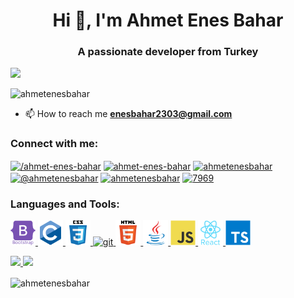 <h1 align="center">Hi 👋, I'm Ahmet Enes Bahar</h1>
<h3 align="center">A passionate developer from Turkey</h3>
<div> <img src="https://wakatime.com/badge/user/65cc48af-b2e8-49bf-833e-bb7851fcd02d.svg"/> </div>
<p align="left"> <img src="https://komarev.com/ghpvc/?username=ahmetenesbahar&label=Profile%20views&color=0e75b6&style=flat" alt="ahmetenesbahar" /> </p>

- 📫 How to reach me **enesbahar2303@gmail.com**

<h3 align="left">Connect with me:</h3>
<p align="left">
<a href="https://linkedin.com/in//ahmet-enes-bahar" target="blank"><img align="center" src="https://raw.githubusercontent.com/rahuldkjain/github-profile-readme-generator/master/src/images/icons/Social/linked-in-alt.svg" alt="/ahmet-enes-bahar" height="30" width="40" /></a>
<a href="https://stackoverflow.com/users/19339253/ahmet-enes-bahar" target="blank"><img align="center" src="https://raw.githubusercontent.com/rahuldkjain/github-profile-readme-generator/master/src/images/icons/Social/stack-overflow.svg" alt="ahmet-enes-bahar" height="30" width="40" /></a>
<a href="https://instagram.com/ahmetenesbahar" target="blank"><img align="center" src="https://raw.githubusercontent.com/rahuldkjain/github-profile-readme-generator/master/src/images/icons/Social/instagram.svg" alt="ahmetenesbahar" height="30" width="40" /></a>
<a href="https://medium.com/@ahmetenesbahar" target="blank"><img align="center" src="https://raw.githubusercontent.com/rahuldkjain/github-profile-readme-generator/master/src/images/icons/Social/medium.svg" alt="@ahmetenesbahar" height="30" width="40" /></a>
<a href="https://www.hackerrank.com/ahmetenesbahar" target="blank"><img align="center" src="https://raw.githubusercontent.com/rahuldkjain/github-profile-readme-generator/master/src/images/icons/Social/hackerrank.svg" alt="ahmetenesbahar" height="30" width="40" /></a>
<a href="https://discord.gg/7969" target="blank"><img align="center" src="https://raw.githubusercontent.com/rahuldkjain/github-profile-readme-generator/master/src/images/icons/Social/discord.svg" alt="7969" height="30" width="40" /></a>
</p>

<h3 align="left">Languages and Tools:</h3>
<p align="left"><a href="https://getbootstrap.com" target="_blank" rel="noreferrer"> <img src="https://raw.githubusercontent.com/devicons/devicon/master/icons/bootstrap/bootstrap-plain-wordmark.svg" alt="bootstrap" width="40" height="40"/> </a> <a href="https://www.cprogramming.com/" target="_blank" rel="noreferrer"> <img src="https://raw.githubusercontent.com/devicons/devicon/master/icons/c/c-original.svg" alt="c" width="40" height="40"/> </a> <a href="https://www.w3schools.com/css/" target="_blank" rel="noreferrer"> <img src="https://raw.githubusercontent.com/devicons/devicon/master/icons/css3/css3-original-wordmark.svg" alt="css3" width="40" height="40"/> </a> <a href="https://git-scm.com/" target="_blank" rel="noreferrer"> <img src="https://www.vectorlogo.zone/logos/git-scm/git-scm-icon.svg" alt="git" width="40" height="40"/> </a> <a href="https://www.w3.org/html/" target="_blank" rel="noreferrer"> <img src="https://raw.githubusercontent.com/devicons/devicon/master/icons/html5/html5-original-wordmark.svg" alt="html5" width="40" height="40"/> </a> <a href="https://www.java.com" target="_blank" rel="noreferrer"> <img src="https://raw.githubusercontent.com/devicons/devicon/master/icons/java/java-original.svg" alt="java" width="40" height="40"/> </a> <a href="https://developer.mozilla.org/en-US/docs/Web/JavaScript" target="_blank" rel="noreferrer"> <img src="https://raw.githubusercontent.com/devicons/devicon/master/icons/javascript/javascript-original.svg" alt="javascript" width="40" height="40"/> </a> <a href="https://reactjs.org/" target="_blank" rel="noreferrer"> <img src="https://raw.githubusercontent.com/devicons/devicon/master/icons/react/react-original-wordmark.svg" alt="react" width="40" height="40"/> </a> <a href="https://www.typescriptlang.org/" target="_blank" rel="noreferrer"> <img src="https://raw.githubusercontent.com/devicons/devicon/master/icons/typescript/typescript-original.svg" alt="typescript" width="40" height="40"/> </a> </p>

<a href="https://github.com/ahmetenesbahar">
  <img height="180em" src="https://github-readme-stats-eight-theta.vercel.app/api?username=ahmetenesbahar&show_icons=true&theme=tokyonight&include_all_commits=true&count_private=true"/>
  <img height="180em" src="https://github-readme-stats-eight-theta.vercel.app/api/top-langs/?username=ahmetenesbahar&layout=compact&langs_count=8&theme=tokyonight"/>
</a>

<p><img align="center" src="https://github-readme-streak-stats.herokuapp.com/?user=ahmetenesbahar&theme=tokyonight" alt="ahmetenesbahar" /></p>
